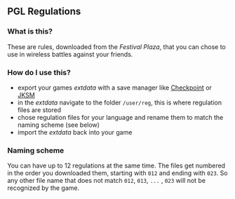 ## PGL Regulations
### What is this?
These are rules, downloaded from the _Festival Plaza_, that you can chose to use in wireless battles against your friends.

### How do I use this?
- export your games _extdata_ with a save manager like [Checkpoint](https://github.com/FlagBrew/Checkpoint/releases/latest) or [JKSM](https://github.com/J-D-K/JKSM/releases/latest)
- in the _extdata_ navigate to the folder `/user/reg`, this is where regulation files are stored
- chose regulation files for your language and rename them to match the naming scheme (see below)
- import the _extdata_ back into your game

### Naming scheme
You can have up to 12 regulations at the same time. The files get numbered in the order you downloaded them, starting with `012` and ending with `023`. So any other file name that does not match `012`, `013`, `...` , `023` will not be recognized by the game.
